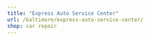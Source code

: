 ```yaml
---
title: "Express Auto Service Center"
url: /baltimore/express-auto-service-center/
shop: car repair
---
```


